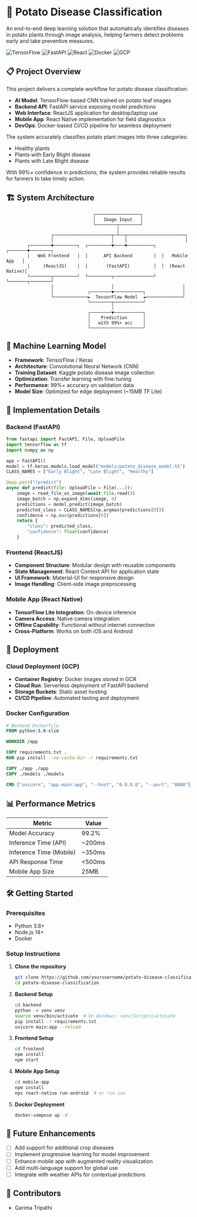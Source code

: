 # 🥔 Potato Disease Classification

An end-to-end deep learning solution that automatically identifies diseases in potato plants through image analysis, helping farmers detect problems early and take preventive measures.

![TensorFlow](https://img.shields.io/badge/TensorFlow-FF6F00?style=for-the-badge&logo=tensorflow&logoColor=white)
![FastAPI](https://img.shields.io/badge/FastAPI-009688?style=for-the-badge&logo=fastapi&logoColor=white)
![React](https://img.shields.io/badge/React-61DAFB?style=for-the-badge&logo=react&logoColor=black)
![Docker](https://img.shields.io/badge/Docker-2496ED?style=for-the-badge&logo=docker&logoColor=white)
![GCP](https://img.shields.io/badge/Google_Cloud-4285F4?style=for-the-badge&logo=google-cloud&logoColor=white)

## 📋 Project Overview

This project delivers a complete workflow for potato disease classification:

- **AI Model**: TensorFlow-based CNN trained on potato leaf images
- **Backend API**: FastAPI service exposing model predictions
- **Web Interface**: ReactJS application for desktop/laptop use
- **Mobile App**: React Native implementation for field diagnostics
- **DevOps**: Docker-based CI/CD pipeline for seamless deployment

The system accurately classifies potato plant images into three categories:
- Healthy plants
- Plants with Early Blight disease
- Plants with Late Blight disease

With 99%+ confidence in predictions, the system provides reliable results for farmers to take timely action.

## 🏗️ System Architecture

```
                                 ┌─────────────────┐
                                 │   Image Input   │
                                 └────────┬────────┘
                                          │
                 ┌──────────────────────┬─┴──┬──────────────────────┐
                 │                      │    │                      │
        ┌────────▼─────────┐  ┌─────────▼────▼──────────┐  ┌───────▼────────┐
        │   Web Frontend   │  │      API Backend        │  │   Mobile App   │
        │     (ReactJS)    │  │       (FastAPI)         │  │  (React Native)│
        └────────┬─────────┘  └─────────┬───────────────┘  └───────┬────────┘
                 │                      │                          │
                 │             ┌────────▼───────────┐              │
                 └─────────────►  TensorFlow Model  ◄──────────────┘
                               └────────┬───────────┘
                                        │
                               ┌────────▼───────────┐
                               │    Prediction      │
                               │   with 99%+ acc    │
                               └────────────────────┘
```

## 🧠 Machine Learning Model

- **Framework**: TensorFlow / Keras
- **Architecture**: Convolutional Neural Network (CNN)
- **Training Dataset**: Kaggle potato disease image collection
- **Optimization**: Transfer learning with fine-tuning
- **Performance**: 99%+ accuracy on validation data
- **Model Size**: Optimized for edge deployment (~15MB TF Lite)

## 🚀 Implementation Details

### Backend (FastAPI)

```python
from fastapi import FastAPI, File, UploadFile
import tensorflow as tf
import numpy as np

app = FastAPI()
model = tf.keras.models.load_model("models/potato_disease_model.h5")
CLASS_NAMES = ["Early Blight", "Late Blight", "Healthy"]

@app.post("/predict")
async def predict(file: UploadFile = File(...)):
    image = read_file_as_image(await file.read())
    image_batch = np.expand_dims(image, 0)
    predictions = model.predict(image_batch)
    predicted_class = CLASS_NAMES[np.argmax(predictions[0])]
    confidence = np.max(predictions[0])
    return {
        "class": predicted_class,
        "confidence": float(confidence)
    }
```

### Frontend (ReactJS)

- **Component Structure**: Modular design with reusable components
- **State Management**: React Context API for application state
- **UI Framework**: Material-UI for responsive design
- **Image Handling**: Client-side image preprocessing

### Mobile App (React Native)

- **TensorFlow Lite Integration**: On-device inference
- **Camera Access**: Native camera integration
- **Offline Capability**: Functional without internet connection
- **Cross-Platform**: Works on both iOS and Android

## 🔧 Deployment

### Cloud Deployment (GCP)
- **Container Registry**: Docker images stored in GCR
- **Cloud Run**: Serverless deployment of FastAPI backend
- **Storage Buckets**: Static asset hosting
- **CI/CD Pipeline**: Automated testing and deployment

### Docker Configuration

```dockerfile
# Backend Dockerfile
FROM python:3.9-slim

WORKDIR /app

COPY requirements.txt .
RUN pip install --no-cache-dir -r requirements.txt

COPY ./app ./app
COPY ./models ./models

CMD ["uvicorn", "app.main:app", "--host", "0.0.0.0", "--port", "8080"]
```

## 📊 Performance Metrics

| Metric | Value |
|--------|-------|
| Model Accuracy | 99.2% |
| Inference Time (API) | ~200ms |
| Inference Time (Mobile) | ~350ms |
| API Response Time | <500ms |
| Mobile App Size | 25MB |

## 🛠️ Getting Started

### Prerequisites
- Python 3.8+
- Node.js 14+
- Docker

### Setup Instructions

1. **Clone the repository**
   ```bash
   git clone https://github.com/yourusername/potato-disease-classification.git
   cd potato-disease-classification
   ```

2. **Backend Setup**
   ```bash
   cd backend
   python -m venv venv
   source venv/bin/activate  # On Windows: venv\Scripts\activate
   pip install -r requirements.txt
   uvicorn main:app --reload
   ```

3. **Frontend Setup**
   ```bash
   cd frontend
   npm install
   npm start
   ```

4. **Mobile App Setup**
   ```bash
   cd mobile-app
   npm install
   npx react-native run-android  # or run-ios
   ```

5. **Docker Deployment**
   ```bash
   docker-compose up -d
   ```

## 🔮 Future Enhancements

- [ ] Add support for additional crop diseases
- [ ] Implement progressive learning for model improvement
- [ ] Enhance mobile app with augmented reality visualization
- [ ] Add multi-language support for global use
- [ ] Integrate with weather APIs for contextual predictions

## 👥 Contributors

- Garima Tripathi
